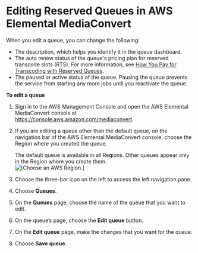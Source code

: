 # Editing Reserved Queues in AWS Elemental MediaConvert<a name="editing-reserved-queues"></a>

When you edit a queue, you can change the following:
+ The description, which helps you identify it in the queue dashboard\.
+ The auto renew status of the queue's pricing plan for reserved transcode slots \(RTS\)\. For more information, see [How You Pay for Transcoding with Reserved Queues](how-queues-work.md#how-you-pay-for-reserved-queues)\.
+ The paused or active status of the queue\. Pausing the queue prevents the service from starting any more jobs until you reactivate the queue\.

**To edit a queue**

1. Sign in to the AWS Management Console and open the AWS Elemental MediaConvert console at [https://console\.aws\.amazon\.com/mediaconvert](https://console.aws.amazon.com/mediaconvert)\.

1. If you are editing a queue other than the default queue, on the navigation bar of the AWS Elemental MediaConvert console, choose the Region where you created the queue\.

   The default queue is available in all Regions\. Other queues appear only in the Region where you create them\.  
![\[Choose an AWS Region.\]](http://docs.aws.amazon.com/mediaconvert/latest/ug/images/regions-list.png)

1. Choose the three\-bar icon on the left to access the left navigation pane\.

1. Choose **Queues**\.

1. On the **Queues** page, choose the name of the queue that you want to edit\.

1. On the queue’s page, choose the **Edit queue** button\.

1. On the **Edit queue** page, make the changes that you want for the queue\.

1. Choose **Save queue**\.